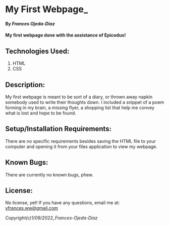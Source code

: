 # My First Webpage_
#### By *Frances Ojeda-Diaz*
#### My first webpage done with the assistance of Epicodus!

## Technologies Used:
1. HTML
2. CSS

## Description:
My first webpage is meant to be sort of a diary, or thrown away napkin somebody used to write their thoughts down. I included a snippet of a poem forming in my brain, a missing flyer, a shopping list that help me convey what is lost and hope to be found.

## Setup/Installation Requirements:
There are no specific requirements besides saving the HTML file to your computer and opening it from your files application to view my webpage.

## Known Bugs:
There are currently no known bugs, phew.

## License:
No license, yet! If you have any questions, email me at: vfrances.ww@gmail.com

*Copyright(c)_1/09/2022_Frances-Ojeda-Diaz_*
